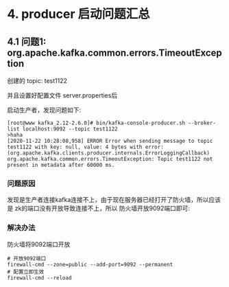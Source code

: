 # 4. producer 启动问题汇总

## 4.1 问题1: org.apache.kafka.common.errors.TimeoutException

创建的 topic: test1122

并且设置好配置文件 server.properties后

启动生产者，发现问题如下:
```shell script
[root@www kafka_2.12-2.6.0]# bin/kafka-console-producer.sh --broker-list localhost:9092 --topic test1122
>haha
[2020-11-22 10:28:08,958] ERROR Error when sending message to topic test1122 with key: null, value: 4 bytes with error: (org.apache.kafka.clients.producer.internals.ErrorLoggingCallback)
org.apache.kafka.common.errors.TimeoutException: Topic test1122 not present in metadata after 60000 ms.
```

### 问题原因

发现是生产者连接kafka连接不上，由于现在服务器已经打开了防火墙，所以应该是 zk的端口没有开放导致连接不上，所以 防火墙开放9092端口即可:

### 解决办法

防火墙将9092端口开放

```shell script
# 开放9092端口
firewall-cmd --zone=public --add-port=9092 --permanent
# 配置立即生效
firewall-cmd --reload
```
